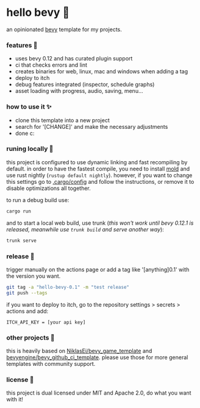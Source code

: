 # hello bevy 🦆

an opinionated [bevy](https://github.com/bevyengine/bevy) template for my projects.

### features 🌿

- uses bevy 0.12 and has curated plugin support
- ci that checks errors and lint
- creates binaries for web, linux, mac and windows when adding a tag
- deploy to itch
- debug features integrated (inspector, schedule graphs)
- asset loading with progress, audio, saving, menu...

### how to use it ✨

- clone this template into a new project
- search for '[CHANGE]' and make the necessary adjustments
- done c:

### runing locally 🌺

this project is configured to use dynamic linking and fast recompiling by default.
in order to have the fastest compile, you need to install [mold](https://github.com/rui314/mold) and use rust nightly (`rustup default nightly`).
however, if you want to change this settings go to [.cargo/config](.cargo/config) and follow the instructions, or remove it to disable optimizations all together.

to run a debug build use:

```sh
cargo run
```

and to start a local web build, use trunk (_this won't work until bevy 0.12.1 is released, meanwhile use `trunk build` and serve another way_):

```sh
trunk serve
```

### release 🌻

trigger manually on the actions page or add a tag like '[anything]0.1' with the version you want.

```sh
git tag -a "hello-bevy-0.1" -m "test release"
git push --tags
```

if you want to deploy to itch, go to the repository settings > secrets > actions and add:

```
ITCH_API_KEY = [your api key]
```

### other projects 💖

this is heavily based on [NiklasEi/bevy_game_template](https://github.com/NiklasEi/bevy_game_template) and [bevyengine/bevy_github_ci_template](https://github.com/bevyengine/bevy_github_ci_template). please use those for more general templates with community support.

### license 📝

this project is dual licensed under MIT and Apache 2.0, do what you want with it!
